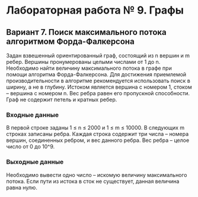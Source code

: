 # Лабораторная работа № 9. Графы

## Вариант 7. Поиск максимального потока алгоритмом Форда-Фалкерсона

Задан взвешенный ориентированный граф, состоящий из n вершин и m ребер. Вершины пронумерованы целыми числами от 1 до n.
Необходимо найти величину максимального потока в графе при помощи алгоритма Форда-Фалкерсона. Для достижения приемлемой
производительности в алгоритме рекомендуется использовать поиск в ширину, а не в глубину. Истоком является вершина с
номером 1, стоком – вершина с номером n. Вес ребра равен его пропускной способности. Граф не содержит петель и кратных
ребер.

### Входные данные

В первой строке заданы 1 ≤ n ≤ 2000 и 1 ≤ m ≤ 10000. В следующих m строках записаны ребра. Каждая строка содержит три
числа – номера вершин, соединенных ребром, и вес данного ребра. Вес ребра – целое число от 0 до 10^9.

### Выходные данные

Необходимо вывести одно число – искомую величину максимального потока. Если пути из истока в сток не существует, данная
величина равна нулю.

